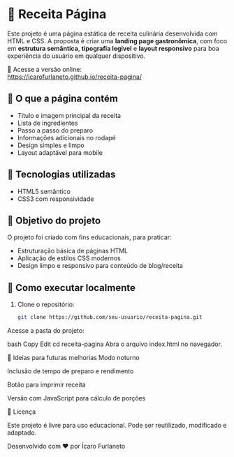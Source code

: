 # 🧁 Receita Página

Este projeto é uma página estática de receita culinária desenvolvida com HTML e CSS. A proposta é criar uma **landing page gastronômica**, com foco em **estrutura semântica**, **tipografia legível** e **layout responsivo** para boa experiência do usuário em qualquer dispositivo.

🔗 Acesse a versão online:  
https://icarofurlaneto.github.io/receita-pagina/

## 🍴 O que a página contém

- Título e imagem principal da receita
- Lista de ingredientes
- Passo a passo do preparo
- Informações adicionais no rodapé
- Design simples e limpo
- Layout adaptável para mobile

## 🧰 Tecnologias utilizadas

- HTML5 semântico
- CSS3 com responsividade

## 🎯 Objetivo do projeto

O projeto foi criado com fins educacionais, para praticar:
- Estruturação básica de páginas HTML
- Aplicação de estilos CSS modernos
- Design limpo e responsivo para conteúdo de blog/receita

## 📁 Como executar localmente

1. Clone o repositório:
   ```bash
   git clone https://github.com/seu-usuario/receita-pagina.git
Acesse a pasta do projeto:

bash
Copy
Edit
cd receita-pagina
Abra o arquivo index.html no navegador.

🚀 Ideias para futuras melhorias
Modo noturno

Inclusão de tempo de preparo e rendimento

Botão para imprimir receita

Versão com JavaScript para cálculo de porções


📄 Licença

Este projeto é livre para uso educacional. Pode ser reutilizado, modificado e adaptado.

Desenvolvido com ❤️ por Ícaro Furlaneto
